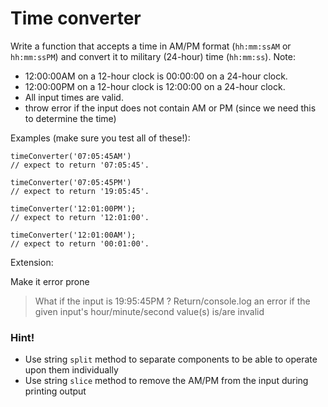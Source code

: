 # Time converter
Write a function that accepts a time in AM/PM format (`hh:mm:ssAM` or `hh:mm:ssPM`) and convert it to military (24-hour) time (`hh:mm:ss`).
Note:
 - 12:00:00AM on a 12-hour clock is 00:00:00 on a 24-hour clock.
 - 12:00:00PM on a 12-hour clock is 12:00:00 on a 24-hour clock.
 - All input times are valid.
 - throw error if the input does not contain AM or PM (since we need this to determine the time)

Examples (make sure you test all of these!):

```
timeConverter('07:05:45AM')
// expect to return '07:05:45'.
```

```
timeConverter('07:05:45PM')
// expect to return '19:05:45'.
```
```
timeConverter('12:01:00PM');
// expect to return '12:01:00'.
```
```
timeConverter('12:01:00AM');
// expect to return '00:01:00'.
```


Extension:

Make it error prone
> What if the input is 19:95:45PM ? Return/console.log an error if the given input's hour/minute/second value(s) is/are invalid

### Hint!
- Use string `split` method to separate components to be able to operate upon them individually 
- Use string `slice` method to remove the AM/PM from the input during printing output